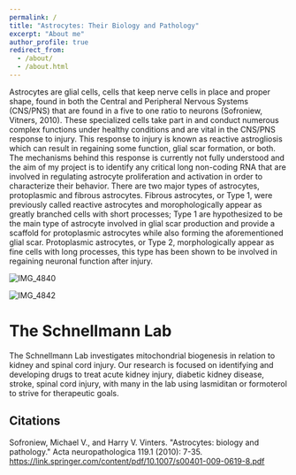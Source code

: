```yaml
---
permalink: /
title: "Astrocytes: Their Biology and Pathology"
excerpt: "About me"
author_profile: true
redirect_from: 
  - /about/
  - /about.html
---
```


Astrocytes are glial cells, cells that keep nerve cells in place and proper shape, found in both the Central and Peripheral Nervous Systems (CNS/PNS) that are found in a five to one ratio to neurons (Sofroniew, Vitners, 2010). These specialized cells take part in and conduct numerous complex functions under healthy conditions and are vital in the CNS/PNS response to injury. This response to injury is known as reactive astrogliosis which can result in regaining some function, glial scar formation, or both. The mechanisms behind this response is currently not fully understood and the aim of my project is to identify any critical long non-coding RNA that are involved in regulating astrocyte proliferation and activation in order to characterize their behavior.
There are two major types of astrocytes, protoplasmic and fibrous astrocytes.  Fibrous astrocytes, or Type 1, were previously called reactive astrocytes and morophologically appear as greatly branched cells with short processes; Type 1 are hypothesized to be the main type of astrocyte involved in glial scar production and provide a scaffold for protoplasmic astrocytes while also forming the aforementioned glial scar. Protoplasmic astrocytes, or Type 2, morphologically appear as fine cells with long processes, this type has been shown to be involved in regaining neuronal function after injury.

![IMG_4840](https://user-images.githubusercontent.com/92540106/138784227-5a860f02-a855-4743-980e-83dcc78d6099.jpeg)

![IMG_4842](https://user-images.githubusercontent.com/92540106/138784179-0b60af1d-f208-442d-97a2-1264d0333a13.jpeg)


The Schnellmann Lab
======
The Schnellmann Lab investigates mitochondrial biogenesis in relation to kidney and spinal cord injury. Our research is focused on identifying and developing drugs to treat acute kidney injury, diabetic kidney disease, stroke, spinal cord injury, with many in the lab using lasmiditan or formoterol to strive for therapeutic goals.




Citations
------
Sofroniew, Michael V., and Harry V. Vinters. "Astrocytes: biology and pathology." Acta neuropathologica 119.1 (2010): 7-35. https://link.springer.com/content/pdf/10.1007/s00401-009-0619-8.pdf

